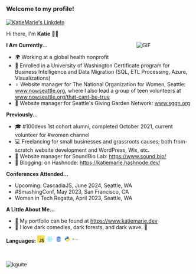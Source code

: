 ### Welcome to my profile! 

<a href="https://www.linkedin.com/in/katiemariedev/"><img align="center" alt="KatieMarie's LinkdeIn" width="22px" src="https://cdn.jsdelivr.net/npm/simple-icons@v3/icons/linkedin.svg" /></a>

Hi there, I'm **Katie**  👩‍💻 


<img align="right" width="30%" alt="GIF" src="https://c.tenor.com/LUZs3iI4FFwAAAAC/flower-typing.gif"/>


**I Am Currently...**
- 🌍 Working at a global health nonprofit
- 🎒 Enrolled in a University of Washington Certificate program for Business Intelligence and Data Migration (SQL, ETL Processing, Azure, Visualizations)
- ♀️ Website manager for The National Organization for Women, Seattle: www.nowseattle.org, where I also lead a group of teen volunteers at www.nowseattle.org/that-cant-be-true
- 🌱 Website manager for Seattle's Giving Garden Network: www.sggn.org

**Previously...**
- 🎓 #100devs 1st cohort alumni, completed October 2021, current volunteer for #women channel
- 💻 Freelancing for small businesses and grassroots causes; both from-scratch website development and WordPress, Wix, etc. 
- 🧪 Website manager for SoundBio Lab: https://www.sound.bio/
- 📗 Blogging: on Hashnode: https://katiemarie.hashnode.dev/ 

**Conferences Attended...**
- Upcoming: CascadiaJS, June 2024, Seattle, WA 
- #SmashingConf, May 2023, San Francisco, CA
- Women in Tech Regatta, April 2023, Seattle, WA

**A Little About Me...**
- 📖 My portfolio can be found at https://www.katiemarie.dev
- 👩 I love dark comedies, dark forests, and dark wave. 🎼

**Languages:**
<code><img height="20" src="https://raw.githubusercontent.com/github/explore/80688e429a7d4ef2fca1e82350fe8e3517d3494d/topics/javascript/javascript.png"></code>
<code><img height="20" src="https://raw.githubusercontent.com/github/explore/80688e429a7d4ef2fca1e82350fe8e3517d3494d/topics/react/react.png"></code>
<code><img height="20" src="https://raw.githubusercontent.com/github/explore/80688e429a7d4ef2fca1e82350fe8e3517d3494d/topics/sql/sql.png"></code>
<code><img height="20" src="https://raw.githubusercontent.com/github/explore/80688e429a7d4ef2fca1e82350fe8e3517d3494d/topics/python/python.png"></code>
<code><img height="20" src="https://raw.githubusercontent.com/github/explore/80688e429a7d4ef2fca1e82350fe8e3517d3494d/topics/mongodb/mongodb.png"></code>

<br>


<p><img align="center" src="https://github-readme-streak-stats.herokuapp.com/?user=kguite" alt="kguite" /></p>

